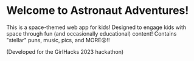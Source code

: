 # Welcome to Astronaut Adventures!

This is a space-themed web app for kids! Designed to engage kids with space through fun (and occasionally educational) content! Contains "stellar" puns, music, pics, and MORE😲!!

(Developed for the GirlHacks 2023 hackathon)
